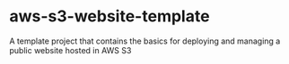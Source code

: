 # aws-s3-website-template
A template project that contains the basics for deploying and managing a public website hosted in AWS S3
